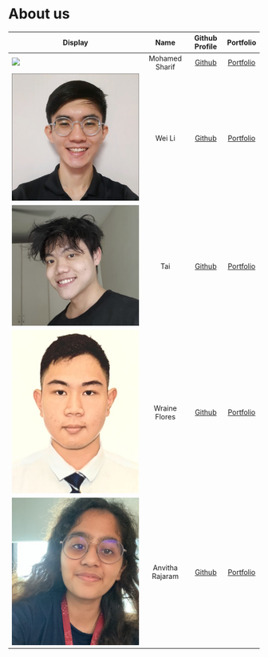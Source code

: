 # About us

Display |      Name       |              Github Profile               | Portfolio
--------|:---------------:|:-----------------------------------------:|:---------:
![](https://via.placeholder.com/100.png?text=Photo) | Mohamed Sharif  |    [Github](https://github.com/shxr3f)    | [Portfolio](team/shxr3f.md)
![tanweili](photos/tanweili.jpg) |     Wei Li      |   [Github](https://github.com/tanweili)   | [Portfolio](team/tanweili.md)
![](photos/taikahkiang.jpeg) |       Tai       |  [Github](https://github.com/kktai1512)   | [Portfolio](team/kktai1512.md)
![wraineflores](photos/wraineflores.jpg) |  Wraine Flores  | [Github](https://github.com/wraineflores) | [Portfolio](team/wraineflores.md)
![anvitharajaram](photos/anvitharajaram.jpg) | Anvitha Rajaram |  [Github](https://github.com/Anvitha-r)   | [Portfolio](team/Anvitha-r.md)